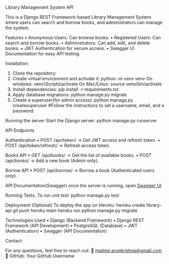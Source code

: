 Library Management System API

This is a Django REST Framework-based Library Management System where users can search and borrow books, and administrators can manage the system.

 Features
	•	Anonymous Users: Can browse books.
	•	Registered Users: Can search and borrow books.
	•	Administrators: Can add, edit, and delete books.
	•	JWT Authentication for secure access.
	•	Swagger UI Documentation for easy API testing.

Installation:

1. Clone the repository: 
2. Create virtual environment and activate it: python -m venv venv
   On windows: venv\Scripts\activate
   On Mac/Linux: source venv/bin/activate
3. Install dependencies: pip install -r requirements.txt
4. Apply database migrations: python manage.py migrate
5. Create a superuser(for admin access): python manage.py createsuperuser
#Follow the instructions to set a username, email, and a password.

Running the server
Start the Django server: python manage.py runserver

API Endpoints

Authentication
	•	POST /api/token/ → Get JWT access and refresh token.
	•	POST /api/token/refresh/ → Refresh access token.

 Books API
	•	GET /api/books/ → Get the list of available books.
	•	POST /api/books/ → Add a new book (Admin only).

Borrow API
	•	POST /api/borrow/ → Borrow a book (Authenticated users only).

API Documentation(Swagger)
once the server is running, open [Swagger UI](http://127.0.0.1:8000/swagger/)

Running Tests.
To run unit test: python manage.py test

Deployment (Optional)
To deploy the app on Heroku: heroku create library-api
                             git push heroku main
                             heroku run python manage.py migrate

Technologies Used
	•	Django (Backend Framework)
	•	Django REST Framework (API Development)
	•	PostgreSQL (Database)
	•	JWT (Authentication)
	•	Swagger (API Documentation)

Contact

For any questions, feel free to reach out:
📧 mailme.arunkrishna@gmail.com
🔗 GitHub: Your GitHub Username